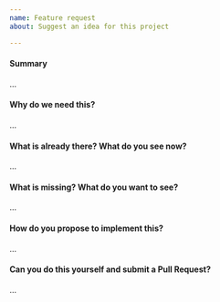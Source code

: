 ```yaml
---
name: Feature request
about: Suggest an idea for this project

---
```

<!--
Thanks for submitting a feature request. Please fill the template below,
otherwise we will not be able to process this feature request.
-->

#### Summary
<!-- Summarize the feature in a few sentences: -->

...

#### Why do we need this?
<!-- Please explain the motivation, how it will be used, etc. -->

...

#### What is already there? What do you see now?
<!-- Describe or link to related APIs. -->

...

#### What is missing? What do you want to see?
<!-- Please add some examples or use cases of the API if applicable. -->

...

#### How do you propose to implement this?
<!-- Please think about how this could be implemented. -->

...

#### Can you do this yourself and submit a Pull Request?
<!-- You can also @mention experts if you need help with this. -->

...
